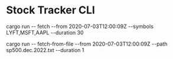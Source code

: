 # Stock Tracker CLI

cargo run -- fetch --from 2020-07-03T12:00:09Z --symbols LYFT,MSFT,AAPL --duration 30

cargo run -- fetch-from-file --from 2020-07-03T12:00:09Z --path sp500.dec.2022.txt --duration 1
